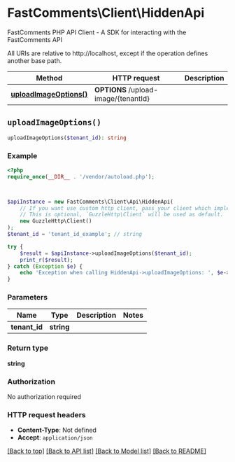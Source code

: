 # FastComments\Client\HiddenApi

FastComments PHP API Client - A SDK for interacting with the FastComments API

All URIs are relative to http://localhost, except if the operation defines another base path.

| Method | HTTP request | Description |
| ------------- | ------------- | ------------- |
| [**uploadImageOptions()**](HiddenApi.md#uploadImageOptions) | **OPTIONS** /upload-image/{tenantId} |  |


## `uploadImageOptions()`

```php
uploadImageOptions($tenant_id): string
```



### Example

```php
<?php
require_once(__DIR__ . '/vendor/autoload.php');



$apiInstance = new FastComments\Client\Api\HiddenApi(
    // If you want use custom http client, pass your client which implements `GuzzleHttp\ClientInterface`.
    // This is optional, `GuzzleHttp\Client` will be used as default.
    new GuzzleHttp\Client()
);
$tenant_id = 'tenant_id_example'; // string

try {
    $result = $apiInstance->uploadImageOptions($tenant_id);
    print_r($result);
} catch (Exception $e) {
    echo 'Exception when calling HiddenApi->uploadImageOptions: ', $e->getMessage(), PHP_EOL;
}
```

### Parameters

| Name | Type | Description  | Notes |
| ------------- | ------------- | ------------- | ------------- |
| **tenant_id** | **string**|  | |

### Return type

**string**

### Authorization

No authorization required

### HTTP request headers

- **Content-Type**: Not defined
- **Accept**: `application/json`

[[Back to top]](#) [[Back to API list]](../../README.md#endpoints)
[[Back to Model list]](../../README.md#models)
[[Back to README]](../../README.md)
